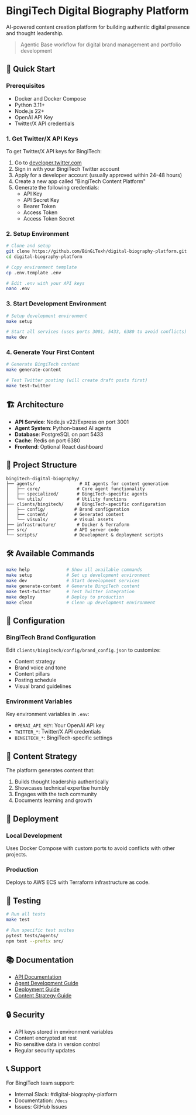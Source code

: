 # BingiTech Digital Biography Platform

AI-powered content creation platform for building authentic digital presence and thought leadership.

> Agentic Base workflow for digital brand management and portfolio development

## 🚀 Quick Start

### Prerequisites
- Docker and Docker Compose
- Python 3.11+
- Node.js 22+
- OpenAI API Key
- Twitter/X API credentials

### 1. Get Twitter/X API Keys

To get Twitter/X API keys for BingiTech:

1. Go to [developer.twitter.com](https://developer.twitter.com/)
2. Sign in with your BingiTech Twitter account
3. Apply for a developer account (usually approved within 24-48 hours)
4. Create a new app called "BingiTech Content Platform"
5. Generate the following credentials:
   - API Key
   - API Secret Key
   - Bearer Token
   - Access Token
   - Access Token Secret

### 2. Setup Environment

```bash
# Clone and setup
git clone https://github.com/BinGiTexh/digital-biography-platform.git
cd digital-biography-platform

# Copy environment template
cp .env.template .env

# Edit .env with your API keys
nano .env
```

### 3. Start Development Environment

```bash
# Setup development environment
make setup

# Start all services (uses ports 3001, 5433, 6380 to avoid conflicts)
make dev
```

### 4. Generate Your First Content

```bash
# Generate BingiTech content
make generate-content

# Test Twitter posting (will create draft posts first)
make test-twitter
```

## 🏗️ Architecture

- **API Service**: Node.js v22/Express on port 3001
- **Agent System**: Python-based AI agents
- **Database**: PostgreSQL on port 5433
- **Cache**: Redis on port 6380
- **Frontend**: Optional React dashboard

## 📁 Project Structure

```
bingitech-digital-biography/
├── agents/                 # AI agents for content generation
│   ├── core/              # Core agent functionality
│   ├── specialized/       # BingiTech-specific agents
│   └── utils/             # Utility functions
├── clients/bingitech/     # BingiTech-specific configuration
│   ├── config/           # Brand configuration
│   ├── content/          # Generated content
│   └── visuals/          # Visual assets
├── infrastructure/        # Docker & Terraform
├── src/                  # API server code
└── scripts/              # Development & deployment scripts
```

## 🛠️ Available Commands

```bash
make help              # Show all available commands
make setup             # Set up development environment
make dev               # Start development services
make generate-content  # Generate BingiTech content
make test-twitter      # Test Twitter integration
make deploy            # Deploy to production
make clean             # Clean up development environment
```

## 🔧 Configuration

### BingiTech Brand Configuration

Edit `clients/bingitech/config/brand_config.json` to customize:
- Content strategy
- Brand voice and tone
- Content pillars
- Posting schedule
- Visual brand guidelines

### Environment Variables

Key environment variables in `.env`:
- `OPENAI_API_KEY`: Your OpenAI API key
- `TWITTER_*`: Twitter/X API credentials
- `BINGITECH_*`: BingiTech-specific settings

## 📝 Content Strategy

The platform generates content that:
1. Builds thought leadership authentically
2. Showcases technical expertise humbly
3. Engages with the tech community
4. Documents learning and growth

## 🚢 Deployment

### Local Development
Uses Docker Compose with custom ports to avoid conflicts with other projects.

### Production
Deploys to AWS ECS with Terraform infrastructure as code.

## 🧪 Testing

```bash
# Run all tests
make test

# Run specific test suites
pytest tests/agents/
npm test --prefix src/
```

## 📚 Documentation

- [API Documentation](docs/api.md)
- [Agent Development Guide](docs/agents.md)
- [Deployment Guide](docs/deployment.md)
- [Content Strategy Guide](docs/content-strategy.md)

## 🔒 Security

- API keys stored in environment variables
- Content encrypted at rest
- No sensitive data in version control
- Regular security updates

## 📞 Support

For BingiTech team support:
- Internal Slack: #digital-biography-platform
- Documentation: `/docs`
- Issues: GitHub Issues
